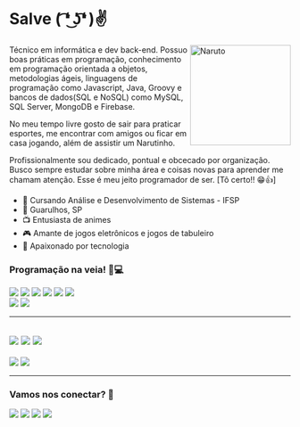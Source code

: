 

<!--
**anderleyson/anderleyson** is a ✨ _special_ ✨ repository because its `README.md` (this file) appears on your GitHub profile.

Here are some ideas to get you started:

- 🔭 I’m currently working on ...
- 🌱 I’m currently learning ...
- 👯 I’m looking to collaborate on ...
- 🤔 I’m looking for help with ...
- 💬 Ask me about ...
- 📫 How to reach me: ...
- 😄 Pronouns: ...
- ⚡ Fun fact: ...
-->


# Salve ( ͡❛ ͜ʖ͡❛ )✌


<img src="https://media1.giphy.com/media/ohT97gdpR40vK/200w.webp?cid=ecf05e4795cpot969ilmvdf46f5qujqolwqka11frdajtb0f&rid=200w.webp&ct=g" alt="Naruto" align="right" height="180">

Técnico em informática e dev back-end. Possuo boas práticas em programação, conhecimento em programação orientada a objetos, metodologias ágeis, linguagens de programação como Javascript, Java, Groovy e bancos de dados(SQL e NoSQL) como MySQL, SQL Server, MongoDB e Firebase.

No meu tempo livre gosto de sair para praticar esportes, me encontrar com amigos ou ficar em casa jogando, além de assistir um Narutinho. 

Profissionalmente sou dedicado, pontual e obcecado por organização. Busco sempre estudar sobre minha área e coisas novas para aprender me chamam atenção. Esse é meu jeito programador de ser. [Tô certo!! 😁👍]

- 💾 Cursando Análise e Desenvolvimento de Sistemas - IFSP
- 📍  Guarulhos, SP
- 📺 Entusiasta de animes 
- 🎮 Amante de jogos eletrônicos e jogos de tabuleiro
- 👾 Apaixonado por tecnologia


### Programação na veia! 💪💻

[<img src="https://img.shields.io/badge/Java-ED8B00?style=for-the-badge&logo=java&logoColor=white" />](https://github.com/anderleyson) 
[<img src="https://img.shields.io/badge/MongoDB-4EA94B?style=for-the-badge&logo=mongodb&logoColor=white" />](https://github.com/anderleyson)
[<img src="https://img.shields.io/badge/firebase-ffca28?style=for-the-badge&logo=firebase&logoColor=black" />](https://github.com/anderleyson)
[<img src="https://img.shields.io/badge/HTML5-E34F26?style=for-the-badge&logo=html5&logoColor=white" />](https://github.com/anderleyson) 
[<img src="https://img.shields.io/badge/CSS3-1572B6?style=for-the-badge&logo=css3&logoColor=white" />](https://github.com/anderleyson)
[<img src="https://img.shields.io/badge/Microsoft_SQL_Server-CC2927?style=for-the-badge&logo=microsoft-sql-server&logoColor=white" />](https://github.com/anderleyson)  
[<img src="https://img.shields.io/badge/Node.js-339933?style=for-the-badge&logo=nodedotjs&logoColor=white" />](https://github.com/anderleyson) 
[<img src="https://img.shields.io/badge/JavaScript-323330?style=for-the-badge&logo=javascript&logoColor=F7DF1E" />](https://github.com/anderleyson)  

----------------------------------------------------------------------------------------------------
[<img src="https://img.shields.io/badge/Visual_Studio_Code-0078D4?style=for-the-badge&logo=visual%20studio%20code&logoColor=white" />](https://github.com/anderleyson)
[<img src="https://img.shields.io/badge/Visual_Studio-5C2D91?style=for-the-badge&logo=visual%20studio&logoColor=white" />](https://github.com/anderleyson)
[<img src="https://img.shields.io/badge/Android_Studio-3DDC84?style=for-the-badge&logo=android-studio&logoColor=white" />](https://github.com/anderleyson)
----------------------------------------------------------------------------------------------------
[<img src="https://img.shields.io/badge/Postman-FF6C37?style=for-the-badge&logo=Postman&logoColor=white" />](https://github.com/anderleyson)
[<img src="https://img.shields.io/badge/Git-F05032?style=for-the-badge&logo=git&logoColor=white" />](https://github.com/anderleyson)

----------------------------------------------------------------------------------------------------
### Vamos nos conectar? 🤝
  [<img src="https://img.shields.io/badge/GitHub-100000?style=for-the-badge&logo=github&logoColor=white" />](https://github.com/anderleyson)
  [<img src="https://img.shields.io/badge/linkedin-%230077B5.svg?&style=for-the-badge&logo=linkedin&logoColor=white" />](https://www.linkedin.com/in/anderleyson/) 
  [<img src = "https://img.shields.io/badge/instagram-%23E4405F.svg?&style=for-the-badge&logo=instagram&logoColor=white">](https://www.instagram.com/anderleyson/) 
  [<img src = "https://img.shields.io/badge/facebook-%231877F2.svg?&style=for-the-badge&logo=facebook&logoColor=white">](https://www.facebook.com/anderleyson)







